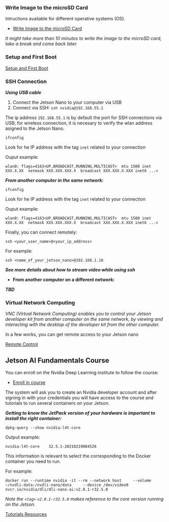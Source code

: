 ### Write Image to the microSD Card

Intructions available for different operative systems (OS). 

- [Write Image to the microSD Card](https://developer.nvidia.com/embedded/learn/get-started-jetson-nano-2gb-devkit#prepare)

_It might take more than 10 minutes to write the image to the microSD card, take a break and come back later._

### Setup and First Boot

[Setup and First Boot](https://developer.nvidia.com/embedded/learn/get-started-jetson-nano-2gb-devkit#setup)

### SSH Connection

***Using USB cable***

1. Connect the Jetson Nano to your computer via USB
2. Connect via SSH: `ssh nvidia@192.168.55.1`

The ip address `192.168.55.1` is by default the port for SSH connections via USB; for wireless connection, it is necesary to verify the wlan address asigned to the Jetson Nano.

`ifconfig`

Look for he IP address with the tag `inet` related to your connection

Ouput example:

`wlan0: flags=4163<UP,BROADCAST,RUNNING,MULTICAST>  mtu 1500
        inet XXX.X.XX  netmask XXX.XXX.XXX.X  broadcast XXX.XXX.X.XXX
        inet6 ...<`

***From another computer in the same network:***

`ifconfig`

Look for he IP address with the tag `inet` related to your connection

Ouput example:

`wlan0: flags=4163<UP,BROADCAST,RUNNING,MULTICAST>  mtu 1500
        inet XXX.X.XX  netmask XXX.XXX.XXX.X  broadcast XXX.XXX.X.XXX
        inet6 ...<`

Finally, you can connect remotely:

`ssh <your_user_name>@<your_ip_address>`

For example:

`ssh <name_of_your_jetson_nano>@192.168.1.16`

***See more details about how to stream video while using ssh***

- **From another computer on a different network:**

***TBD***


### Virtual Network Computing

_VNC (Virtual Network Computing) enables you to control your Jetson developer kit from another computer on the same network, by viewing and interacting with the desktop of the developer kit from the other computer._

In a few works, you can get remote access to your Jetson nano

[Remote Control](https://developer.nvidia.com/embedded/learn/tutorials/vnc-setup)

## Jetson AI Fundamentals Course

You can enroll on the Nvidia Deep Learning institute to follow the course:

- [Enroll in course](https://courses.nvidia.com/courses/course-v1:DLI+S-RX-02+V2/about)

The system will ask you to create an Nvidia developer account and after signing in with your credentials you will have access to the course and tutorials to run several containers on your Jetson. 

***Getting to know the JetPack version of your hardware is important to install the right container:***

`dpkg-query --show nvidia-l4t-core`

Output example:

`nvidia-l4t-core	32.5.1-20210219084526`

This information is relevant to select the <tag> corresponding to the Docker container you need to run.

For example:

`docker run --runtime nvidia -it --rm --network host     --volume ~/nvdli-data:/nvdli-nano/data     --device /dev/video0     nvcr.io/nvidia/dli/dli-nano-ai:v2.0.1-r32.5.0`

_Note the `<tag>` `v2.0.1-r32.5.0` makes reference to the core version running on the Jetson._

[Tutorials Resources](https://developer.nvidia.com/embedded/learn/get-started-jetson-nano-2gb-devkit#next)